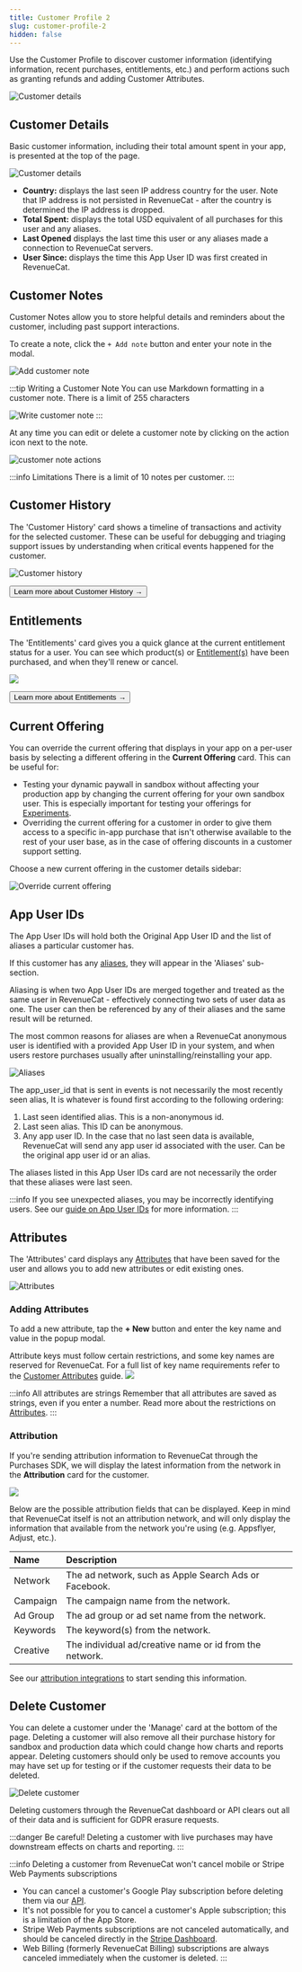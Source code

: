 ```yaml
---
title: Customer Profile 2
slug: customer-profile-2
hidden: false
---
```


Use the Customer Profile to discover customer information (identifying information, recent purchases, entitlements, etc.) and perform actions such as granting refunds and adding Customer Attributes.

![Customer details](/docs_images/customers/customer-profile-page.png)

## Customer Details

Basic customer information, including their total amount spent in your app, is presented at the top of the page.

![Customer details](/docs_images/customers/customer-details.png)

- **Country:** displays the last seen IP address country for the user. Note that IP address is not persisted in RevenueCat - after the country is determined the IP address is dropped.
- **Total Spent:** displays the total USD equivalent of all purchases for this user and any aliases.
- **Last Opened** displays the last time this user or any aliases made a connection to RevenueCat servers.
- **User Since:** displays the time this App User ID was first created in RevenueCat.

## Customer Notes

Customer Notes allow you to store helpful details and reminders about the customer, including past support interactions.

To create a note, click the `+ Add note` button and enter your note in the modal.

![Add customer note](/docs_images/customers/add-customer-note.png)

:::tip Writing a Customer Note
You can use Markdown formatting in a customer note. There is a limit of 255 characters

![Write customer note](/docs_images/customers/write-customer-note.png)
:::

At any time you can edit or delete a customer note by clicking on the action icon next to the note.

![customer note actions](/docs_images/customers/customer-note-actions.png)

:::info Limitations
There is a limit of 10 notes per customer.
:::

## Customer History

The 'Customer History' card shows a timeline of transactions and activity for the selected customer. These can be useful for debugging and triaging support issues by understanding when critical events happened for the customer.

![Customer history](/docs_images/customers/customer-history.png)

<div style={{display: "flex", justifyContent: "center", width: "100%"}}>
<!-- prettier-ignore -->
<Button href="/docs/customers/customer-history">Learn more about Customer History →</Button>
</div>

## Entitlements

The 'Entitlements' card gives you a quick glance at the current entitlement status for a user. You can see which product(s) or [Entitlement(s)](/getting-started/entitlements) have been purchased, and when they'll renew or cancel.

![](/docs_images/customers/customer-entitlements.png)

<div style={{display: "flex", justifyContent: "center", width: "100%"}}>
<!-- prettier-ignore -->
<Button href="/docs/customers/customer-history">Learn more about Entitlements →</Button>
</div>

## Current Offering

You can override the current offering that displays in your app on a per-user basis by selecting a different offering in the **Current Offering** card. This can be useful for:

- Testing your dynamic paywall in sandbox without affecting your production app by changing the current offering for your own sandbox user. This is especially important for testing your offerings for [Experiments](/tools/experiments-v1).
- Overriding the current offering for a customer in order to give them access to a specific in-app purchase that isn't otherwise available to the rest of your user base, as in the case of offering discounts in a customer support setting.

Choose a new current offering in the customer details sidebar:

![Override current offering](/docs_images/customers/offering-override.png)

## App User IDs

The App User IDs will hold both the Original App User ID and the list of aliases a particular customer has.

If this customer has any [aliases](/customers/user-ids#aliasing), they will appear in the 'Aliases' sub-section.

Aliasing is when two App User IDs are merged together and treated as the same user in RevenueCat - effectively connecting two sets of user data as one. The user can then be referenced by any of their aliases and the same result will be returned.

The most common reasons for aliases are when a RevenueCat anonymous user is identified with a provided App User ID in your system, and when users restore purchases usually after uninstalling/reinstalling your app.

![Aliases](/docs_images/customers/aliases-card.png)

The app_user_id that is sent in events is not necessarily the most recently seen alias, It is whatever is found first according to the following ordering:

1. Last seen identified alias. This is a non-anonymous id.
2. Last seen alias. This ID can be anonymous.
3. Any app user ID. In the case that no last seen data is available, RevenueCat will send any app user id associated with the user. Can be the original app user id or an alias.

The aliases listed in this App User IDs card are not necessarily the order that these aliases were last seen.

:::info
If you see unexpected aliases, you may be incorrectly identifying users. See our [guide on App User IDs](/customers/user-ids) for more information.
:::

## Attributes

The 'Attributes' card displays any [Attributes](/customers/customer-attributes) that have been saved for the user and allows you to add new attributes or edit existing ones.

![Attributes](/docs_images/customers/customer-attributes.png)

### Adding Attributes

To add a new attribute, tap the **+ New** button and enter the key name and value in the popup modal.

Attribute keys must follow certain restrictions, and some key names are reserved for RevenueCat. For a full list of key name requirements refer to the [Customer Attributes](/customers/customer-attributes) guide.
![](/docs_images/customers/add-attribute.png)

:::info All attributes are strings
Remember that all attributes are saved as strings, even if you enter a number. Read more about the restrictions on [Attributes](/customers/customer-attributes#section-restrictions).
:::

### Attribution

If you're sending attribution information to RevenueCat through the Purchases SDK, we will display the latest information from the network in the **Attribution** card for the customer.

![](/docs_images/customers/customer-attributes.png)

Below are the possible attribution fields that can be displayed. Keep in mind that RevenueCat itself is not an attribution network, and will only display the information that available from the network you're using (e.g. Appsflyer, Adjust, etc.).

| Name     | Description                                             |
| :------- | :------------------------------------------------------ |
| Network  | The ad network, such as Apple Search Ads or Facebook.   |
| Campaign | The campaign name from the network.                     |
| Ad Group | The ad group or ad set name from the network.           |
| Keywords | The keyword(s) from the network.                        |
| Creative | The individual ad/creative name or id from the network. |

See our [attribution integrations](/integrations/attribution) to start sending this information.

## Delete Customer

You can delete a customer under the 'Manage' card at the bottom of the page. Deleting a customer will also remove all their purchase history for sandbox and production data which could change how charts and reports appear. Deleting customers should only be used to remove accounts you may have set up for testing or if the customer requests their data to be deleted.

![Delete customer](/docs_images/customers/manage-customer.png)

Deleting customers through the RevenueCat dashboard or API clears out all of their data and is sufficient for GDPR erasure requests.

:::danger Be careful!
Deleting a customer with live purchases may have downstream effects on charts and reporting.
:::

:::info Deleting a customer from RevenueCat won't cancel mobile or Stripe Web Payments subscriptions

- You can cancel a customer's Google Play subscription before deleting them via our [API](https://docs.revenuecat.com/reference#revoke-a-google-subscription).
- It's not possible for you to cancel a customer's Apple subscription; this is a limitation of the App Store.
- Stripe Web Payments subscriptions are not canceled automatically, and should be canceled directly in the [Stripe Dashboard](https://support.stripe.com/questions/how-to-pause-payment-collection-or-cancel-subscriptions).
- Web Billing (formerly RevenueCat Billing) subscriptions are always canceled immediately when the customer is deleted.
  :::
